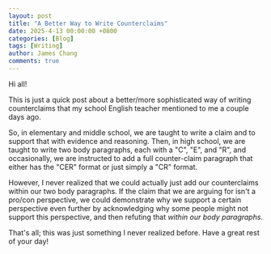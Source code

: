 ```yaml
---
layout: post
title: "A Better Way to Write Counterclaims"
date: 2025-4-13 00:00:00 +0800
categories: [Blog]
tags: [Writing]
author: James Chang
comments: true
---
```


Hi all!

This is just a quick post about a better/more sophisticated way of writing counterclaims that my school English teacher mentioned to me a couple days ago. 

So, in elementary and middle school, we are taught to write a claim and to support that with evidence and reasoning. Then, in high school, we are taught to write two body paragraphs, each with a "C", "E", and "R", and occasionally, we are instructed to add a full counter-claim paragraph that either has the "CER" format or just simply a "CR" format.

However, I never realized that we could actually just add our counterclaims within our two body paragraphs. If the claim that we are arguing for isn't a pro/con perspective, we could demonstrate why we support a certain perspective even further by acknowledging why some people might not support this perspective, and then refuting that *within our body paragraphs*.

That's all; this was just something I never realized before. Have a great rest of your day!